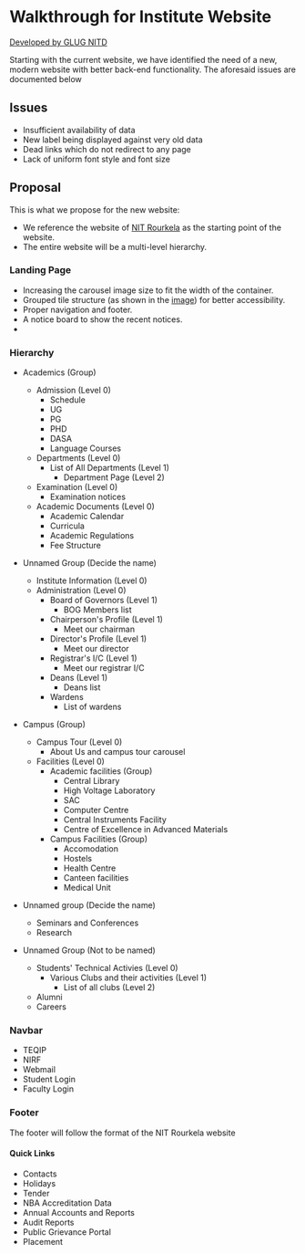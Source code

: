 # Walkthrough for Institute Website

[Developed by GLUG NITD](https://nitdgplug.org)

Starting with the current website, we have identified the need of a new, modern website with better back-end functionality. The aforesaid issues are documented below

## Issues
  * Insufficient availability of data
  * New label being displayed against very old data
  * Dead links which do not redirect to any page
  * Lack of uniform font style and font size

## Proposal

This is what we propose for the new website:

* We reference the website of [NIT Rourkela](http://nitrkl.ac.in) as the starting point of the website.
* The entire website will be a multi-level hierarchy.

### Landing Page

* Increasing the carousel image size to fit the width of the container.
* Grouped tile structure (as shown in the [image](https://drive.google.com/file/d/1IaOwBsMKdhn9FgMMeqTE7BrK5mgGWjf2/view?usp=sharing)) for better accessibility.
* Proper navigation and footer.
* A notice board to show the recent notices.
*

### Hierarchy

- Academics (Group)
  - Admission (Level 0)
    - Schedule
    - UG
    - PG
    - PHD
    - DASA
    - Language Courses
  - Departments (Level 0)
    - List of All Departments (Level 1)
      - Department Page (Level 2)
  - Examination (Level 0)
    - Examination notices
  - Academic Documents (Level 0)
    - Academic Calendar
    - Curricula
    - Academic Regulations
    - Fee Structure

- Unnamed Group (Decide the name)
  - Institute Information (Level 0)
  - Administration (Level 0)
    - Board of Governors (Level 1)
      - BOG Members list
    - Chairperson's Profile (Level 1)
      - Meet our chairman
    - Director's Profile (Level 1)
      - Meet our director
    - Registrar's I/C (Level 1)
      - Meet our registrar I/C
    - Deans (Level 1)
      - Deans list
    - Wardens
      - List of wardens

- Campus (Group)
  - Campus Tour (Level 0)
    - About Us and campus tour carousel
  - Facilities (Level 0)
    - Academic facilities (Group)
      - Central Library
      - High Voltage Laboratory
      - SAC
      - Computer Centre
      - Central Instruments Facility
      - Centre of Excellence in Advanced Materials
    - Campus Facilities (Group)
      - Accomodation
      - Hostels
      - Health Centre
      - Canteen facilities
      - Medical Unit

- Unnamed group (Decide the name)
  - Seminars and Conferences
  - Research

- Unnamed Group (Not to be named)
  - Students' Technical Activies (Level 0)
    - Various Clubs and their activities (Level 1)
      - List of all clubs (Level 2)
  - Alumni
  - Careers

### Navbar

  - TEQIP
  - NIRF
  - Webmail
  - Student Login
  - Faculty Login

### Footer

The footer will follow the format of the NIT Rourkela website

#### Quick Links

  - Contacts
  - Holidays
  - Tender
  - NBA Accreditation Data
  - Annual Accounts and Reports
  - Audit Reports
  - Public Grievance Portal
  - Placement
